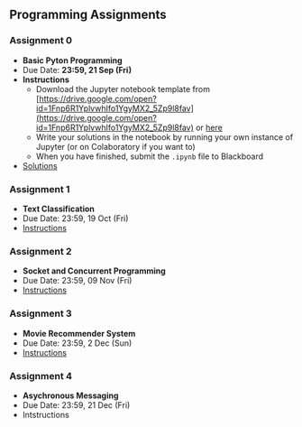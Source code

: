 ## Programming Assignments

### Assignment 0

- **Basic Pyton Programming**
- Due Date: **23:59, 21 Sep (Fri)**
- **Instructions**
    - Download the Jupyter notebook template from [https://drive.google.com/open?id=1Fnp6R1YplvwhIfo1YgyMX2_5Zp9l8fav](https://drive.google.com/open?id=1Fnp6R1YplvwhIfo1YgyMX2_5Zp9l8fav) or [here](assignments/iems5780_a0_template.ipynb)
    - Write your solutions in the notebook by running your own instance of Jupyter (or on Colaboratory if you want to)
    - When you have finished, submit the `.ipynb` file to Blackboard
- [Solutions](assignments/assignment-0-solutions.md)

### Assignment 1

- **Text Classification**
- Due Date: 23:59, 19 Oct (Fri)
- [Instructions](assignments/assignment-1.md)

### Assignment 2

- **Socket and Concurrent Programming**
- Due Date: 23:59, 09 Nov (Fri)
- [Instructions](assignments/assignment-2.md)

### Assignment 3

- **Movie Recommender System**
- Due Date: 23:59, 2 Dec (Sun)
- [Instructions](assignments/assignment-3.md)

### Assignment 4

- **Asychronous Messaging**
- Due Date: 23:59, 21 Dec (Fri)
- Intstructions
